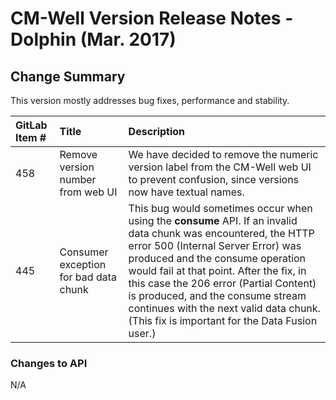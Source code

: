 # CM-Well Version Release Notes - Dolphin (Mar. 2017) #

## Change Summary ##

This version mostly addresses bug fixes, performance and stability.

GitLab Item # | Title | Description
:-------------|:------|:-----------
458 | Remove version number from web UI | We have decided to remove the numeric version label from the CM-Well web UI to prevent confusion, since versions now have textual names.
445 | Consumer exception for bad data chunk | This bug would sometimes occur when using the **consume** API. If an invalid data chunk was encountered, the HTTP error 500 (Internal Server Error) was produced and the consume operation would fail at that point. After the fix, in this case the 206 error (Partial Content) is produced, and the consume stream continues with the next valid data chunk. (This fix is important for the Data Fusion user.)

### Changes to API ###
N/A